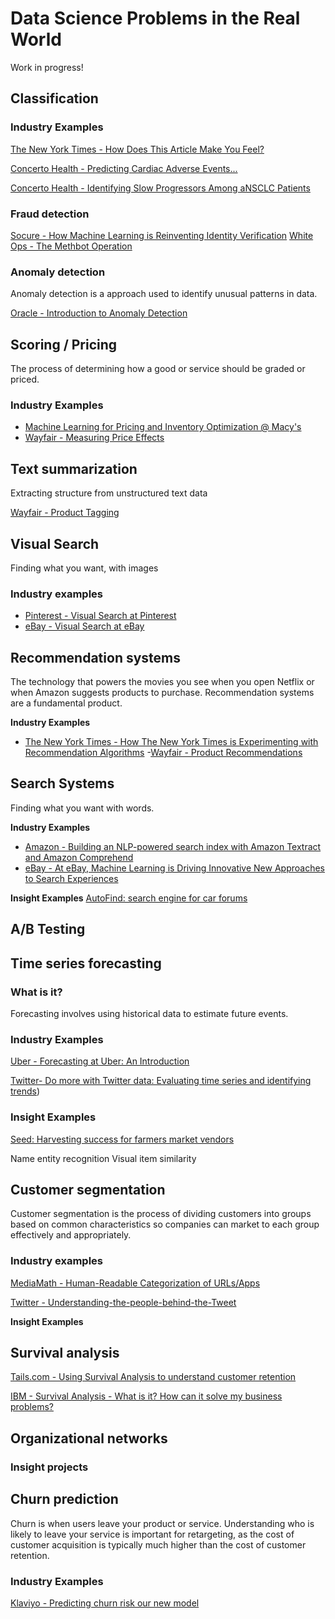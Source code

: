 # Data Science Problems in the Real World

Work in progress! 

## Classification

### Industry Examples
[The New York Times - How Does This Article Make You Feel?](https://open.nytimes.com/how-does-this-article-make-you-feel-4684e5e9c47)

[Concerto Health - Predicting Cardiac Adverse Events...](https://www.concertohealthai.com/blog/asco20-ai-model-predict-cardiac-ae)

[Concerto Health - Identifying Slow Progressors Among aNSCLC Patients](https://www.concertohealthai.com/blog/asco20-ai-model-predict-slow-progressors)

### Fraud detection
[Socure - How Machine Learning is Reinventing Identity Verification](https://www.socure.com/blog/how-machine-learning-is-reinventing-identity-verification)
[White Ops - The Methbot Operation](https://www.whiteops.com/methbot)


### Anomaly detection

Anomaly detection is a approach used to identify unusual patterns in data.

[Oracle - Introduction to Anomaly Detection](https://blogs.oracle.com/datascience/introduction-to-anomaly-detection)

## Scoring / Pricing

The process of determining how a good or service should be graded or priced. 

### Industry Examples
- [Machine Learning for Pricing and Inventory Optimization @ Macy's](https://www.youtube.com/watch?time_continue=60&v=U7QQMwiyMxI&feature=emb_title)
- [Wayfair - Measuring Price Effects](https://youtu.be/F7k-IqgxRcw?list=PLlkEXA5QpKRqrkbQP1pcfzsIxMsaI-0ZB)


## Text summarization

Extracting structure from unstructured text data

[Wayfair - Product Tagging](https://youtu.be/WBqRsRAnK28?list=PLlkEXA5QpKRqrkbQP1pcfzsIxMsaI-0ZB)

## Visual Search 

Finding what you want, with images

### Industry examples

- [Pinterest - Visual Search at Pinterest](https://dl.acm.org/doi/10.1145/2783258.2788621)
- [eBay - Visual Search at eBay]([https://www.ebayinc.com/stories/news/an-easier-way-to-search-ebay-computer-vision-with-find-it-on-ebay-and-image-search-is-now-live/](https://www.ebayinc.com/stories/news/an-easier-way-to-search-ebay-computer-vision-with-find-it-on-ebay-and-image-search-is-now-live/))

## Recommendation systems

The technology that powers the movies you see when you open Netflix or when Amazon suggests products to purchase. Recommendation systems are a fundamental product.

**Industry Examples**
- [The New York Times - How The New York Times is Experimenting with Recommendation Algorithms](https://open.nytimes.com/how-the-new-york-times-is-experimenting-with-recommendation-algorithms-562f78624d26)
-[Wayfair - Product Recommendations](https://www.youtube.com/watch?v=JST1FyQOmWs&list=PLlkEXA5QpKRqrkbQP1pcfzsIxMsaI-0ZB&index=14)

## Search Systems

Finding what you want with words.

**Industry Examples**
- [Amazon - Building an NLP-powered search index with Amazon Textract and Amazon Comprehend](https://aws.amazon.com/blogs/machine-learning/building-an-nlp-powered-search-index-with-amazon-textract-and-amazon-comprehend/)
- [eBay - At eBay, Machine Learning is Driving Innovative New Approaches to Search Experiences](https://www.ebayinc.com/stories/news/at-ebay-machine-learning-is-driving-innovative-new-approaches-to-search-experiences/)

**Insight Examples**
[AutoFind: search engine for car forums](https://platform.insightdata.com/projects/autofind-search-engine-for-car-forums)


## A/B Testing

## Time series forecasting

### What is it?

Forecasting involves using historical data to estimate future events. 

### Industry Examples

[Uber - Forecasting at Uber: An Introduction](https://eng.uber.com/forecasting-introduction/)

[Twitter- Do more with Twitter data: Evaluating time series and identifying trends](https://blog.twitter.com/developer/en_us/topics/tips/2018/evaluating-time-series-and-identifying-trends.html))

### Insight Examples

[Seed: Harvesting success for farmers market vendors](https://platform.insightdata.com/projects/seed-harvesting-success-for-farmers-market-vendors)

Name entity recognition
Visual item similarity

## Customer segmentation

Customer segmentation is the process of dividing customers into groups based on common characteristics so companies can market to each group effectively and appropriately.

### Industry examples

[MediaMath - Human-Readable Categorization of URLs/Apps](https://data-science-mediamath.ghost.io/human-readable-categorization-of-urls-apps/)

[Twitter - Understanding-the-people-behind-the-Tweet](https://blog.twitter.com/developer/en_us/topics/tips/2018/understanding-the-people-behind-the-Tweet.html)

**Insight Examples**


## Survival analysis

[Tails.com - Using Survival Analysis to understand customer retention](https://youtu.be/aKZQUaNHYb0)

[IBM - Survival Analysis - What is it? How can it solve my business problems?](https://community.ibm.com/community/user/datascience/blogs/kunal-sawarkar1/2019/07/17/survival-analysis-what-is-it-and-how-can-it-solve)

## Organizational networks

### Insight projects

## Churn prediction

Churn is when users leave your product or service. Understanding who is likely to leave your service is important for retargeting, as the cost of customer acquisition is typically much higher than the cost of customer retention.

### Industry Examples

[Klaviyo - Predicting churn risk our new model](https://www.klaviyo.com/blog/predicting-churn-risk-our-new-model)




<!--stackedit_data:
eyJoaXN0b3J5IjpbLTIwOTc0OTM2MDIsMTIyODQ1ODU2LDk0NT
Q3MDY4OSwxMDYyODgyNDI2LDUzNzY1MjgyMiw4MTI0ODIwNDYs
Nzk2NTcxODAwLC0xNjQ5NjA0MzE1LC0yNTM1MTMxNDgsLTE3Mj
A3MDM0NTQsLTExOTU3NTQxNTYsMjAwNTY4MTE1OSwxNDI4NTYx
NzNdfQ==
-->